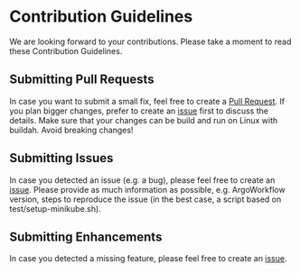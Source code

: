 # Contribution Guidelines

We are looking forward to your contributions.
Please take a moment to read these Contribution Guidelines.

## Submitting Pull Requests

In case you want to submit a small fix, feel free to create a [Pull Request](../../pulls).
If you plan bigger changes, prefer to create an [issue](../../issues) first to discuss the details.
Make sure that your changes can be build and run on Linux with buildah.
Avoid breaking changes!

## Submitting Issues
In case you detected an issue (e.g. a bug), please feel free to create an [issue](../../issues). Please provide as much information as possible, e.g. ArgoWorkflow version, steps to reproduce the issue (in the best case, a script based on test/setup-minikube.sh).

## Submitting Enhancements
In case you detected a missing feature, please feel free to create an [issue](../../issues).
